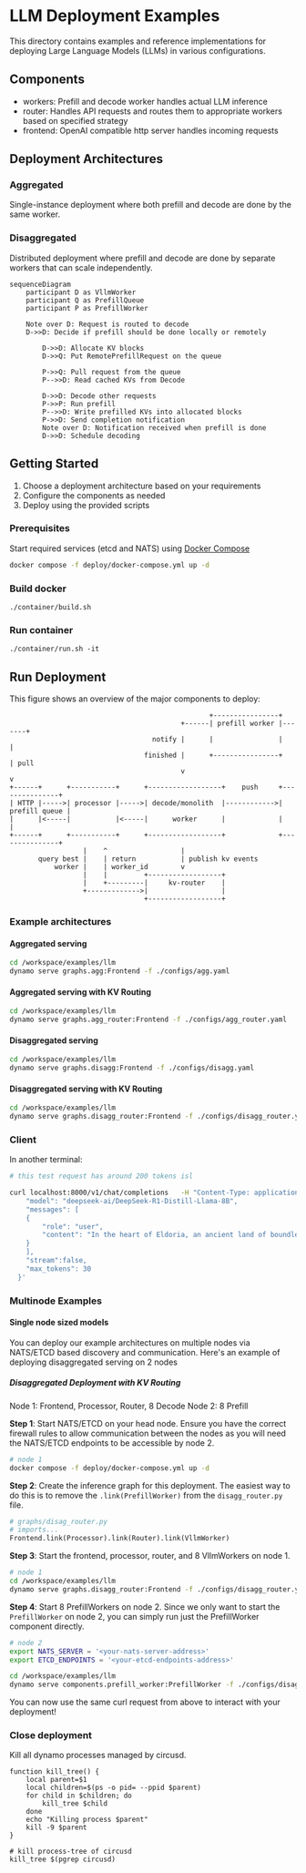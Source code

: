 <!--
SPDX-FileCopyrightText: Copyright (c) 2025 NVIDIA CORPORATION & AFFILIATES. All rights reserved.
SPDX-License-Identifier: Apache-2.0

Licensed under the Apache License, Version 2.0 (the "License");
you may not use this file except in compliance with the License.
You may obtain a copy of the License at

http://www.apache.org/licenses/LICENSE-2.0

Unless required by applicable law or agreed to in writing, software
distributed under the License is distributed on an "AS IS" BASIS,
WITHOUT WARRANTIES OR CONDITIONS OF ANY KIND, either express or implied.
See the License for the specific language governing permissions and
limitations under the License.
-->

# LLM Deployment Examples

This directory contains examples and reference implementations for deploying Large Language Models (LLMs) in various configurations.

## Components

- workers: Prefill and decode worker handles actual LLM inference
- router: Handles API requests and routes them to appropriate workers based on specified strategy
- frontend: OpenAI compatible http server handles incoming requests

## Deployment Architectures

### Aggregated
Single-instance deployment where both prefill and decode are done by the same worker.

### Disaggregated
Distributed deployment where prefill and decode are done by separate workers that can scale independently.

```mermaid
sequenceDiagram
    participant D as VllmWorker
    participant Q as PrefillQueue
    participant P as PrefillWorker

    Note over D: Request is routed to decode
    D->>D: Decide if prefill should be done locally or remotely

        D->>D: Allocate KV blocks
        D->>Q: Put RemotePrefillRequest on the queue

        P->>Q: Pull request from the queue
        P-->>D: Read cached KVs from Decode

        D->>D: Decode other requests
        P->>P: Run prefill
        P-->>D: Write prefilled KVs into allocated blocks
        P->>D: Send completion notification
        Note over D: Notification received when prefill is done
        D->>D: Schedule decoding
```

## Getting Started

1. Choose a deployment architecture based on your requirements
2. Configure the components as needed
3. Deploy using the provided scripts

### Prerequisites

Start required services (etcd and NATS) using [Docker Compose](../../deploy/docker-compose.yml)
```bash
docker compose -f deploy/docker-compose.yml up -d
```

### Build docker

```
./container/build.sh
```

### Run container

```
./container/run.sh -it
```
## Run Deployment

This figure shows an overview of the major components to deploy:

```
                                                 +----------------+
                                          +------| prefill worker |-------+
                                   notify |      |                |       |
                                 finished |      +----------------+       | pull
                                          v                               v
+------+      +-----------+      +------------------+    push     +---------------+
| HTTP |----->| processor |----->| decode/monolith  |------------>| prefill queue |
|      |<-----|           |<-----|      worker      |             |               |
+------+      +-----------+      +------------------+             +---------------+
                  |    ^                  |
       query best |    | return           | publish kv events
           worker |    | worker_id        v
                  |    |         +------------------+
                  |    +---------|     kv-router    |
                  +------------->|                  |
                                 +------------------+

```

### Example architectures

#### Aggregated serving
```bash
cd /workspace/examples/llm
dynamo serve graphs.agg:Frontend -f ./configs/agg.yaml
```

#### Aggregated serving with KV Routing
```bash
cd /workspace/examples/llm
dynamo serve graphs.agg_router:Frontend -f ./configs/agg_router.yaml
```

#### Disaggregated serving
```bash
cd /workspace/examples/llm
dynamo serve graphs.disagg:Frontend -f ./configs/disagg.yaml
```

#### Disaggregated serving with KV Routing
```bash
cd /workspace/examples/llm
dynamo serve graphs.disagg_router:Frontend -f ./configs/disagg_router.yaml
```

### Client

In another terminal:
```bash
# this test request has around 200 tokens isl

curl localhost:8000/v1/chat/completions   -H "Content-Type: application/json"   -d '{
    "model": "deepseek-ai/DeepSeek-R1-Distill-Llama-8B",
    "messages": [
    {
        "role": "user",
        "content": "In the heart of Eldoria, an ancient land of boundless magic and mysterious creatures, lies the long-forgotten city of Aeloria. Once a beacon of knowledge and power, Aeloria was buried beneath the shifting sands of time, lost to the world for centuries. You are an intrepid explorer, known for your unparalleled curiosity and courage, who has stumbled upon an ancient map hinting at ests that Aeloria holds a secret so profound that it has the potential to reshape the very fabric of reality. Your journey will take you through treacherous deserts, enchanted forests, and across perilous mountain ranges. Your Task: Character Background: Develop a detailed background for your character. Describe their motivations for seeking out Aeloria, their skills and weaknesses, and any personal connections to the ancient city or its legends. Are they driven by a quest for knowledge, a search for lost familt clue is hidden."
    }
    ],
    "stream":false,
    "max_tokens": 30
  }'

```

### Multinode Examples

#### Single node sized models
You can deploy our example architectures on multiple nodes via NATS/ETCD based discovery and communication. Here's an example of deploying disaggregated serving on 2 nodes

##### Disaggregated Deployment with KV Routing
Node 1: Frontend, Processor, Router, 8 Decode
Node 2: 8 Prefill

**Step 1**: Start NATS/ETCD on your head node. Ensure you have the correct firewall rules to allow communication between the nodes as you will need the NATS/ETCD endpoints to be accessible by node 2.
```bash
# node 1
docker compose -f deploy/docker-compose.yml up -d
```

**Step 2**: Create the inference graph for this deployment. The easiest way to do this is to remove the `.link(PrefillWorker)` from the `disagg_router.py` file.

```python
# graphs/disag_router.py
# imports...
Frontend.link(Processor).link(Router).link(VllmWorker)
```

**Step 3**: Start the frontend, processor, router, and 8 VllmWorkers on node 1.
```bash
# node 1
cd /workspace/examples/llm
dynamo serve graphs.disagg_router:Frontend -f ./configs/disagg_router.yaml --VllmWorker.ServiceArgs.workers=8
```

**Step 4**: Start 8 PrefillWorkers on node 2.
Since we only want to start the `PrefillWorker` on node 2, you can simply run just the PrefillWorker component directly.

```bash
# node 2
export NATS_SERVER = '<your-nats-server-address>'
export ETCD_ENDPOINTS = '<your-etcd-endpoints-address>'

cd /workspace/examples/llm
dynamo serve components.prefill_worker:PrefillWorker -f ./configs/disagg_router.yaml --PrefillWorker.ServiceArgs.workers=8
```

You can now use the same curl request from above to interact with your deployment!

### Close deployment

Kill all dynamo processes managed by circusd.

```
function kill_tree() {
    local parent=$1
    local children=$(ps -o pid= --ppid $parent)
    for child in $children; do
        kill_tree $child
    done
    echo "Killing process $parent"
    kill -9 $parent
}

# kill process-tree of circusd
kill_tree $(pgrep circusd)
```

